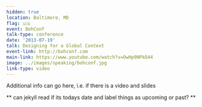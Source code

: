 ```yaml
---
hidden: true
location: Baltimore, MD
flag: 🇺🇸
event: BohConf
talk-type: conference
date: '2013-07-19'
talk: Designing for a Global Context
event-link: http://bohconf.com
main-link: https://www.youtube.com/watch?v=OwHp0NPkO44
image: ../images/speaking/bohconf.jpg
link-type: video
---
```


Additional info can go here, i.e. if there is a video and slides

** can jekyll read if its todays date and label things as upcoming or past? **

